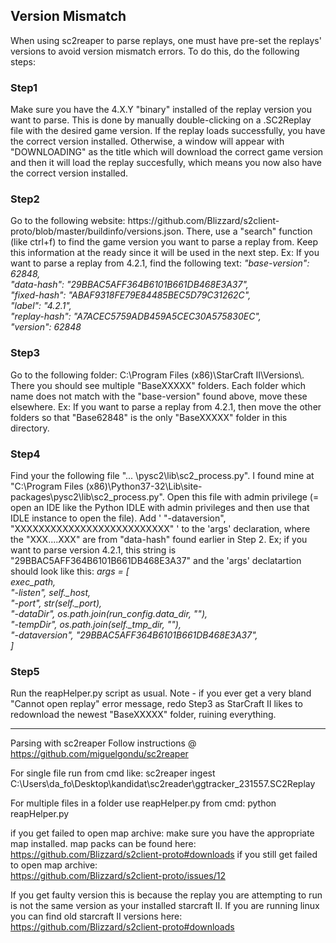 

<h2>Version Mismatch</h2>
When using sc2reaper to parse replays, one must have pre-set the replays' versions to avoid version mismatch errors.
To do this, do the following steps:

<h3>Step1</h3>
Make sure you have the 4.X.Y "binary" installed of the replay version you want to parse. This is done by manually double-clicking on a .SC2Replay file with the desired game version. If the replay loads successfully, you have the correct version installed. Otherwise, a window will appear with "DOWNLOADING" as the title which will download the correct game version and then it will load the replay succesfully, which means you now also have the correct version installed.

<h3>Step2</h3>
Go to the following website: https://github.com/Blizzard/s2client-proto/blob/master/buildinfo/versions.json. There, use a "search" function (like ctrl+f) to find the game version you want to parse a replay from. Keep this information at the ready since it will be used in the next step. Ex: If you want to parse a replay from 4.2.1, find the following text:
<i>"base-version": 62848,<br>
"data-hash": "29BBAC5AFF364B6101B661DB468E3A37", <br>
"fixed-hash": "ABAF9318FE79E84485BEC5D79C31262C", <br>
"label": "4.2.1", <br>
"replay-hash": "A7ACEC5759ADB459A5CEC30A575830EC", <br>
"version": 62848<br>
</i>

<h3>Step3</h3>
Go to the following folder: C:\Program Files (x86)\StarCraft II\Versions\. There you should see multiple "BaseXXXXX" folders. Each folder which name does not match with the "base-version" found above, move these elsewhere. Ex: If you want to parse a replay from 4.2.1, then move the other folders so that "Base62848" is the only "BaseXXXXX" folder in this directory.

<h3>Step4</h3>
Find your the following file "... \pysc2\lib\sc2_process.py". I found mine at "C:\Program Files (x86)\Python37-32\Lib\site-packages\pysc2\lib\sc2_process.py". Open this file with admin privilege (= open an IDE like the Python IDLE with admin privileges and then use that IDLE instance to open the file). Add ' "-dataversion", "XXXXXXXXXXXXXXXXXXXXXXXXXX" ' to the 'args' declaration, where the "XXX....XXX" are from "data-hash" found earlier in Step 2. Ex; if you want to parse version 4.2.1, this string is "29BBAC5AFF364B6101B661DB468E3A37" and the 'args' declatartion should look like this:
<i>
args = [<br>
exec_path,<br>
"-listen", self._host,<br>
"-port", str(self._port),<br>
"-dataDir", os.path.join(run_config.data_dir, ""),<br>
"-tempDir", os.path.join(self._tmp_dir, ""),<br>
"-dataversion", "29BBAC5AFF364B6101B661DB468E3A37",<br>
]<br>
</i>

<h3>Step5</h3>
Run the reapHelper.py script as usual. Note - if you ever get a very bland "Cannot open replay" error message, redo Step3 as StarCraft II likes to redownload the newest "BaseXXXXX" folder, ruining everything.

------------------------------------------------------

Parsing with sc2reaper
Follow instructions @
https://github.com/miguelgondu/sc2reaper

For single file run from cmd like:
sc2reaper ingest C:\Users\da_fo\Desktop\kandidat\sc2reader\ggtracker_231557.SC2Replay

For multiple files in a folder use reapHelper.py from cmd: 
python reapHelper.py <directory>


if you get failed to open map archive:
	make sure you have the appropriate map installed. map packs can be found here:
		https://github.com/Blizzard/s2client-proto#downloads
if you still get failed to open map archive: 	
	https://github.com/Blizzard/s2client-proto/issues/12

If you get faulty version this is because the replay you are attempting to run is not the same version as your installed starcraft II. 
	If you are running linux you can find old starcraft II versions here:
	https://github.com/Blizzard/s2client-proto#downloads
